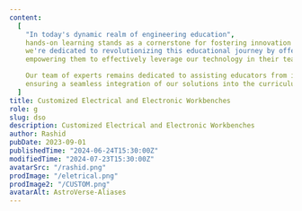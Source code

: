 ```yaml
---
content:
  [
    "In today's dynamic realm of engineering education",
    hands-on learning stands as a cornerstone for fostering innovation and expertise. At Digiimpact,
    we're dedicated to revolutionizing this educational journey by offering bespoke solutions for engineering colleges and technical schools. Our commitment lies in empowering the next generation of engineers through state-of-the-art customized electrical and electronic workbenches.We recognize the pivotal role educators play in shaping the future of engineering. That's why we offer comprehensive training and support to faculty members,
    empowering them to effectively leverage our technology in their teaching methodologies,

    Our team of experts remains dedicated to assisting educators from initial setup to ongoing maintenance,
    ensuring a seamless integration of our solutions into the curriculum.,
  ]
title: Customized Electrical and Electronic Workbenches
role: g
slug: dso
description: Customized Electrical and Electronic Workbenches
author: Rashid
pubDate: 2023-09-01
publishedTime: "2024-06-24T15:30:00Z"
modifiedTime: "2024-07-23T15:30:00Z"
avatarSrc: "/rashid.png"
prodImage: "/eletrical.png"
prodImage2: "/CUSTOM.png"
avatarAlt: AstroVerse-Aliases
---
```

